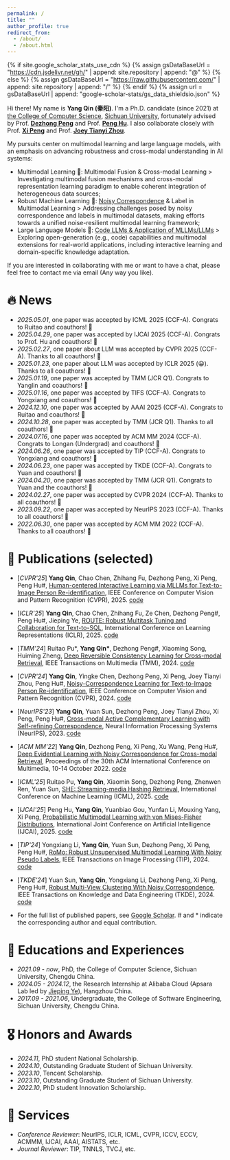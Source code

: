 ```yaml
---
permalink: /
title: "" 
author_profile: true
redirect_from: 
  - /about/
  - /about.html
---
```


{% if site.google_scholar_stats_use_cdn %}
{% assign gsDataBaseUrl = "https://cdn.jsdelivr.net/gh/" | append: site.repository | append: "@" %}
{% else %}
{% assign gsDataBaseUrl = "https://raw.githubusercontent.com/" | append: site.repository | append: "/" %}
{% endif %}
{% assign url = gsDataBaseUrl | append: "google-scholar-stats/gs_data_shieldsio.json" %}

<span class='anchor' id='about-me'></span>

Hi there! My name is **Yang Qin (秦阳)**. I'm a Ph.D. candidate (since 2021) at [the College of Computer Science](https://cs.scu.edu.cn/e_jsjxy/), [Sichuan University](https://en.scu.edu.cn/), fortunately advised by Prof. [**Dezhong Peng**](https://cs.scu.edu.cn/info/1282/13563.htm) and Prof. [**Peng Hu**](https://penghu-cs.github.io/). I also collaborate closely with Prof. [**Xi Peng**](https://pengxi.me/) and Prof. [**Joey Tianyi Zhou**](https://joeyzhouty.github.io/).

My pursuits center on multimodal learning and large language models, with an emphasis on advancing robustness and cross-modal understanding in AI systems:

- Multimodal Learning 👀: Multimodal Fusion & Cross-modal Learning > Investigating multimodal fusion mechanisms and cross-modal representation learning paradigm to enable coherent integration of heterogeneous data sources;
- Robust Machine Learning 🦾: [Noisy Correspondence](https://github.com/QinYang79/Noisy-Correspondence-Summary) & Label in Multimodal Learning > Addressing challenges posed by noisy correspondence and labels in multimodal datasets, making efforts towards a unified noise-resilient multimodal learning framework;
- Large Language Models 🤖: [Code LLMs  & Application of MLLMs/LLMs](https://qinyang-cs.github.io/projects/LLMs) > Exploring open-generation (e.g., code) capabilities and multimodal extensions for real-world applications, including interactive learning and domain-specific knowledge adaptation.

If you are interested in collaborating with me or want to have a chat, please feel free to contact me via email (Any way you like).

# 🔥 News

- *2025.05.01*, one paper was accepted by ICML 2025 (CCF-A). Congrats to Ruitao and coauthors! 🎉 
- *2025.04.29*, one paper was accepted by IJCAI 2025 (CCF-A). Congrats to Prof. Hu and coauthors! 🎉 
- *2025.02.27*, one paper about LLM was accepted by CVPR 2025 (CCF-A). Thanks to all coauthors! 🎉 
- *2025.01.23*, one paper about LLM was accepted by ICLR 2025 (😀). Thanks to all coauthors! 🎉 
- *2025.01.19*, one paper was accepted by TMM (JCR Q1). Congrats to Yanglin and coauthors! 🎉
- *2025.01.16*, one paper was accepted by TIFS (CCF-A). Congrats to Yongxiang and coauthors! 🎉
- *2024.12.10*, one paper was accepted by AAAI 2025 (CCF-A). Congrats to Ruitao and coauthors! 🎉
- *2024.10.28*, one paper was accepted by TMM (JCR Q1). Thanks to all coauthors! 🎉
- *2024.07.16*, one paper was accepted by ACM MM 2024 (CCF-A). Congrats to Longan (Undergrad) and coauthors! 🎉
- *2024.06.26*, one paper was accepted by TIP  (CCF-A). Congrats to Yongxiang and coauthors! 🎉
- *2024.06.23*, one paper was accepted by TKDE (CCF-A). Congrats to Yuan and coauthors! 🎉
- *2024.04.20*, one paper was accepted by TMM (JCR Q1). Congrats to Yuan and the coauthors! 🎉
- *2024.02.27*, one paper was accepted by CVPR 2024 (CCF-A). Thanks to all coauthors! 🎉 
- *2023.09.22*, one paper was accepted by NeurIPS 2023 (CCF-A). Thanks to all coauthors! 🎉 
- *2022.06.30*, one paper was accepted by ACM MM 2022 (CCF-A). Thanks to all coauthors! 🎉


# 📝 Publications (selected)
- [*CVPR'25*] **Yang Qin**, Chao Chen, Zhihang Fu, Dezhong Peng, Xi Peng, Peng Hu#, [Human-centered Interactive Learning via MLLMs for Text-to-Image Person Re-identification](https://github.com/QinYang79/ICL/blob/main/ICL_paper.pdf), IEEE Conference on Computer Vision and Pattern Recognition (CVPR), 2025. [code](https://github.com/QinYang79/ICL)
- [*ICLR'25*] **Yang Qin**, Chao Chen, Zhihang Fu, Ze Chen, Dezhong Peng#, Peng Hu#, Jieping Ye, [ROUTE: Robust Multitask Tuning and Collaboration for Text-to-SQL](https://openreview.net/pdf?id=BAglD6NGy0), International Conference on Learning Representations (ICLR), 2025. [code](https://github.com/alibaba/Route)
- [*TMM'24*] Ruitao Pu*, **Yang Qin\***, Dezhong Peng#, Xiaoming Song, Huiming Zheng, [Deep Reversible Consistency Learning for Cross-modal Retrieval](https://arxiv.org/pdf/2501.05686), IEEE Transactions on Multimedia (TMM), 2024. [code](https://github.com/perquisite/DRCL)
- [*CVPR'24*] **Yang Qin**, Yingke Chen, Dezhong Peng, Xi Peng, Joey Tianyi Zhou, Peng Hu#, [Noisy-Correspondence Learning for Text-to-Image Person Re-identification](https://arxiv.org/pdf/2308.09911.pdf), IEEE Conference on Computer Vision and Pattern Recognition (CVPR), 2024.  [code](https://github.com/QinYang79/RDE)
- [*NeurIPS'23*] **Yang Qin**, Yuan Sun, Dezhong Peng, Joey Tianyi Zhou, Xi Peng, Peng Hu#, [Cross-modal Active Complementary Learning with Self-refining Correspondence](https://openreview.net/pdf?id=UBBeUjTja8), Neural Information Processing Systems (NeurIPS), 2023.  [code](https://github.com/QinYang79/CRCL)
- [*ACM MM'22*] **Yang Qin**, Dezhong Peng, Xi Peng, Xu Wang, Peng Hu#, [Deep Evidential Learning with Noisy Correspondence for Cross-modal Retrieval](https://drive.google.com/file/d/1YVXD2ki5txBY6khG62EHwCi6cnQVRE4I/view), Proceedings of the 30th ACM International Conference on Multimedia, 10-14 October 2022. [code](https://github.com/QinYang79/DECL)


- [*ICML'25*] Ruitao Pu, **Yang Qin**, Xiaomin Song, Dezhong Peng, Zhenwen Ren, Yuan Sun, [SHE: Streaming-media Hashing Retrieval](), International Conference on Machine Learning (ICML), 2025. [code]()
- [*IJCAI'25*] Peng Hu, **Yang Qin**, Yuanbiao Gou, Yunfan Li, Mouxing Yang, Xi Peng, [Probabilistic Multimodal Learning with von Mises-Fisher Distributions](), International Joint Conference on Artificial Intelligence (IJCAI), 2025. [code]()
- [*TIP'24*] Yongxiang Li, **Yang Qin**, Yuan Sun, Dezhong Peng, Xi Peng, Peng Hu#, [RoMo: Robust Unsupervised Multimodal Learning With Noisy Pseudo Labels](https://ieeexplore.ieee.org/abstract/document/10653726), IEEE Transactions on Image Processing (TIP), 2024. [code](https://github.com/sunyuan-cs/2024-TKDE-RMCNC)
- [*TKDE'24*] Yuan Sun, **Yang Qin**, Yongxiang Li, Dezhong Peng, Xi Peng, Peng Hu#, [Robust Multi-View Clustering With Noisy Correspondence](https://ieeexplore.ieee.org/abstract/document/10595464), IEEE Transactions on Knowledge and Data Engineering (TKDE), 2024. [code](https://github.com/sunyuan-cs/2024-TKDE-RMCNC)
 

- For the full list of published papers, see [Google Scholar](https://scholar.google.com/citations?user=Ci4FBHoAAAAJ&hl=zh-CN&authuser=1). # and * indicate the corresponding author and equal contribution.

# 📖 Educations and Experiences

- *2021.09 -  now*, PhD, the College of Computer Science, Sichuan University, Chengdu China.
- *2024.05 -  2024.12*, the Research Internship at Alibaba Cloud (Apsara Lab led by [Jieping Ye](https://scholar.google.com/citations?hl=zh-CN&authuser=1&user=T9AzhwcAAAAJ)), Hangzhou China.
- *2017.09 - 2021.06*, Undergraduate,  the College of Software Engineering, Sichuan University, Chengdu China.

# 🎖 Honors and Awards
- *2024.11*, PhD student National Scholarship.
- *2024.10*, Outstanding Graduate Student of Sichuan University.
- *2023.10*, Tencent Scholarship.
- *2023.10*, Outstanding Graduate Student of Sichuan University.
- *2022.10*, PhD student Innovation Scholarship.

# 🙋 Services 
- *Conference Reviewer*: NeurIPS, ICLR, ICML, CVPR, ICCV, ECCV, ACMMM, IJCAI, AAAI, AISTATS, etc.
- *Journal Reviewer*: TIP, TNNLS, TVCJ, etc.
